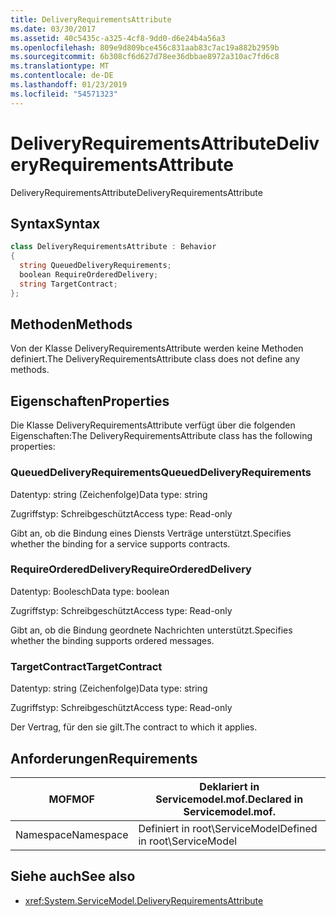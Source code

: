 ```yaml
---
title: DeliveryRequirementsAttribute
ms.date: 03/30/2017
ms.assetid: 40c5435c-a325-4cf8-9dd0-d6e24b4a56a3
ms.openlocfilehash: 809e9d809bce456c831aab83c7ac19a882b2959b
ms.sourcegitcommit: 6b308cf6d627d78ee36dbbae8972a310ac7fd6c8
ms.translationtype: MT
ms.contentlocale: de-DE
ms.lasthandoff: 01/23/2019
ms.locfileid: "54571323"
---
```

# <a name="deliveryrequirementsattribute"></a><span data-ttu-id="37f4d-102">DeliveryRequirementsAttribute</span><span class="sxs-lookup"><span data-stu-id="37f4d-102">DeliveryRequirementsAttribute</span></span>
<span data-ttu-id="37f4d-103">DeliveryRequirementsAttribute</span><span class="sxs-lookup"><span data-stu-id="37f4d-103">DeliveryRequirementsAttribute</span></span>  
  
## <a name="syntax"></a><span data-ttu-id="37f4d-104">Syntax</span><span class="sxs-lookup"><span data-stu-id="37f4d-104">Syntax</span></span>  
  
```csharp
class DeliveryRequirementsAttribute : Behavior  
{  
  string QueuedDeliveryRequirements;  
  boolean RequireOrderedDelivery;  
  string TargetContract;  
};  
```  
  
## <a name="methods"></a><span data-ttu-id="37f4d-105">Methoden</span><span class="sxs-lookup"><span data-stu-id="37f4d-105">Methods</span></span>  
 <span data-ttu-id="37f4d-106">Von der Klasse DeliveryRequirementsAttribute werden keine Methoden definiert.</span><span class="sxs-lookup"><span data-stu-id="37f4d-106">The DeliveryRequirementsAttribute class does not define any methods.</span></span>  
  
## <a name="properties"></a><span data-ttu-id="37f4d-107">Eigenschaften</span><span class="sxs-lookup"><span data-stu-id="37f4d-107">Properties</span></span>  
 <span data-ttu-id="37f4d-108">Die Klasse DeliveryRequirementsAttribute verfügt über die folgenden Eigenschaften:</span><span class="sxs-lookup"><span data-stu-id="37f4d-108">The DeliveryRequirementsAttribute class has the following properties:</span></span>  
  
### <a name="queueddeliveryrequirements"></a><span data-ttu-id="37f4d-109">QueuedDeliveryRequirements</span><span class="sxs-lookup"><span data-stu-id="37f4d-109">QueuedDeliveryRequirements</span></span>  
 <span data-ttu-id="37f4d-110">Datentyp: string (Zeichenfolge)</span><span class="sxs-lookup"><span data-stu-id="37f4d-110">Data type: string</span></span>  
  
 <span data-ttu-id="37f4d-111">Zugriffstyp: Schreibgeschützt</span><span class="sxs-lookup"><span data-stu-id="37f4d-111">Access type: Read-only</span></span>  
  
 <span data-ttu-id="37f4d-112">Gibt an, ob die Bindung eines Diensts Verträge unterstützt.</span><span class="sxs-lookup"><span data-stu-id="37f4d-112">Specifies whether the binding for a service supports contracts.</span></span>  
  
### <a name="requireordereddelivery"></a><span data-ttu-id="37f4d-113">RequireOrderedDelivery</span><span class="sxs-lookup"><span data-stu-id="37f4d-113">RequireOrderedDelivery</span></span>  
 <span data-ttu-id="37f4d-114">Datentyp: Boolesch</span><span class="sxs-lookup"><span data-stu-id="37f4d-114">Data type: boolean</span></span>  
  
 <span data-ttu-id="37f4d-115">Zugriffstyp: Schreibgeschützt</span><span class="sxs-lookup"><span data-stu-id="37f4d-115">Access type: Read-only</span></span>  
  
 <span data-ttu-id="37f4d-116">Gibt an, ob die Bindung geordnete Nachrichten unterstützt.</span><span class="sxs-lookup"><span data-stu-id="37f4d-116">Specifies whether the binding supports ordered messages.</span></span>  
  
### <a name="targetcontract"></a><span data-ttu-id="37f4d-117">TargetContract</span><span class="sxs-lookup"><span data-stu-id="37f4d-117">TargetContract</span></span>  
 <span data-ttu-id="37f4d-118">Datentyp: string (Zeichenfolge)</span><span class="sxs-lookup"><span data-stu-id="37f4d-118">Data type: string</span></span>  
  
 <span data-ttu-id="37f4d-119">Zugriffstyp: Schreibgeschützt</span><span class="sxs-lookup"><span data-stu-id="37f4d-119">Access type: Read-only</span></span>  
  
 <span data-ttu-id="37f4d-120">Der Vertrag, für den sie gilt.</span><span class="sxs-lookup"><span data-stu-id="37f4d-120">The contract to which it applies.</span></span>  
  
## <a name="requirements"></a><span data-ttu-id="37f4d-121">Anforderungen</span><span class="sxs-lookup"><span data-stu-id="37f4d-121">Requirements</span></span>  
  
|<span data-ttu-id="37f4d-122">MOF</span><span class="sxs-lookup"><span data-stu-id="37f4d-122">MOF</span></span>|<span data-ttu-id="37f4d-123">Deklariert in Servicemodel.mof.</span><span class="sxs-lookup"><span data-stu-id="37f4d-123">Declared in Servicemodel.mof.</span></span>|  
|---------|-----------------------------------|  
|<span data-ttu-id="37f4d-124">Namespace</span><span class="sxs-lookup"><span data-stu-id="37f4d-124">Namespace</span></span>|<span data-ttu-id="37f4d-125">Definiert in root\ServiceModel</span><span class="sxs-lookup"><span data-stu-id="37f4d-125">Defined in root\ServiceModel</span></span>|  
  
## <a name="see-also"></a><span data-ttu-id="37f4d-126">Siehe auch</span><span class="sxs-lookup"><span data-stu-id="37f4d-126">See also</span></span>
- <xref:System.ServiceModel.DeliveryRequirementsAttribute>

